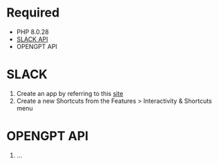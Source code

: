 # Required

-  PHP 8.0.28
-  [SLACK API](https://api.slack.com/)
-  OPENGPT API

# SLACK

1. Create an app by referring to this [site](https://api.slack.com/)
2. Create a new Shortcuts from the Features > Interactivity & Shortcuts menu

# OPENGPT API

1. ...